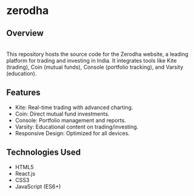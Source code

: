 # zerodha
## Overview
<br>This repository hosts the source code for the Zerodha website, a leading platform for trading and investing in India. It integrates tools like Kite (trading), Coin (mutual funds), Console (portfolio tracking), and Varsity (education).<br>
## Features <br>
* Kite: Real-time trading with advanced charting.<br> 
* Coin: Direct mutual fund investments.<br>
* Console: Portfolio management and reports.<br>
* Varsity: Educational content on trading/investing.<br>
* Responsive Design: Optimized for all devices.<br>
## Technologies Used<br>
+ HTML5<br>
+ React.js<br>
+ CSS3<br>
+ JavaScript (ES6+)<br>
